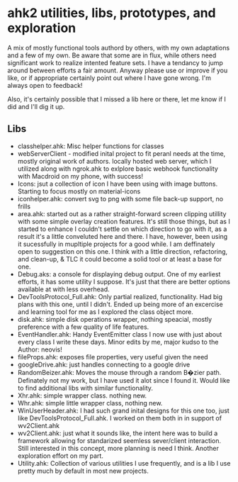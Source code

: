 # ahk2 utilities, libs, prototypes, and exploration
A mix of mostly functional tools authord by others, with my own adaptations and a few of my own. Be aware that some are in flux, while others need significant work to realize intented feature sets.  I have a tendancy to jump around between efforts a fair amount.  Anyway please use or improve if you like, or if appropriate certainly point out where I have gone wrong. I'm always open to feedback!  

Also, it's certainly possible that I missed a lib here or there, let me know if I did and I'll dig it up.


## Libs
- classhelper.ahk: Misc helper functions for classes
- webServerClient - modified inital project to fit peranl needs at the time, mostly original work of authors. locally hosted web server, which I utilized along with ngrok.ahk to exlplore basic webhook functionality with Macdroid on my phone, with success!
- Icons: jsut a collection of icon I have been using with image buttons. Starting to focus mostly on material-icons
- iconhelper.ahk: convert svg to png with some file back-up support, no frills 
- area.ahk: started out as a rather straight-forward screen clipping utillity with some simple overlay creation features. It's still those things, but as I started to enhance I couldn't settle on which direction to go with it, as a result it's a little conveluted here and         there.  I have, however, been using it sucessfully in mupltiple projects for a good while. I am deffinately open to suggestion on this one.  I think with a little direction, refactoring, and clean-up, & TLC it could become a solid tool or at least a base for one.
- Debug.aks: a console for displaying debug output.  One of my earliest efforts, it has some utility I suppose.  It's just that there are better options available at with less overhead.
- DevToolsProtocol_Full.ahk: Only partial realized, functionality.  Had big plans with this one, until I didn't.  Ended up being more of an excercise and learning tool for me as I explored the class object more.
- disk.ahk: simple disk operations wrapper, nothing speacial, mostly preference with a few quality of life features.
- EventHandler.ahk: Handy EventEmitter class I now use with just about every class I write these days.  Minor edits by me, major kudso to the Author: neovis!
- fileProps.ahk: exposes file properties, very useful given the need
- googleDrive.ahk: just handles connecting to a google drive
- RandomBeizer.ahk: Moves the mouse through a random B�zier path.  Definately not my work, but I have used it alot since I found it.  Would like to find additional libs with similar functionality.
- Xhr.ahk: simple wrapper class. nothing new.
- Whr.ahk: simple little wrapper class, nothing new.
- WinUserHeader.ahk: I had such grand inital designs for this one too, just like DevToolsProtocol_Full.ahk. I worked on them both in in support of wv2Client.ahk
- wv2Client.ahk: just what it sounds like, the intent here was to build a framework allowing for standarized seemless sever/client interaction.  Still interested in this concept, more planning is need I think.  Another exploration effort on my part.
- Utility.ahk: Collection of various utilities I use frequently, and is a lib I use pretty much by default in most new projects.
